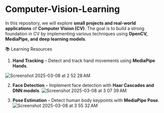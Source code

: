 # Computer-Vision-Learning

In this repository, we will explore **small projects and real-world applications** of **Computer Vision (CV)**. The goal is to build a strong foundation in CV by implementing various techniques using **OpenCV, MediaPipe, and deep learning models**.

📚 Learning Resources



1. **Hand Tracking** – Detect and track hand movements using **MediaPipe Hands**.

![Screenshot 2025-03-08 at 2 52 28 AM](https://github.com/user-attachments/assets/42feeae4-60cb-46fa-a4ae-f09a037c4bf8)

2. **Face Detection** – Implement face detection with **Haar Cascades and DNN models**.
![Screenshot 2025-03-08 at 3 07 39 AM](https://github.com/user-attachments/assets/0c92a344-73f4-4208-8416-de0257a98dd3)

3. **Pose Estimation** – Detect human body keypoints with **MediaPipe Pose**.
![Screenshot 2025-03-08 at 3 55 32 AM](https://github.com/user-attachments/assets/4906dbdc-6269-49ad-83c6-4c04febf7b2c)
